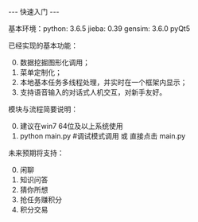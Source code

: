 ﻿
--- 快速入门 ---

基本环境：python: 3.6.5 jieba: 0.39 gensim: 3.6.0 pyQt5

已经实现的基本功能：

0. 数据挖掘图形化调用；
1. 菜单定制化；
2. 本地基本任务多线程处理，并实时在一个框架内显示；
3. 支持语音输入的对话式人机交互，对新手友好。

模块与流程简要说明：

0. 建议在win7 64位及以上系统使用
1. python main.py #调试模式调用 或 直接点击 main.py


未来预期将支持：

0. 闲聊
1. 知识问答
2. 猜你所想
3. 抢任务赚积分
4. 积分交易

